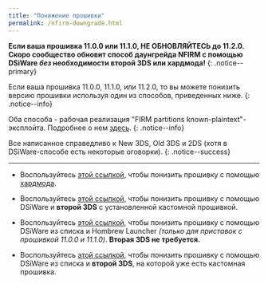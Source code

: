 ```yaml
---
title: "Понижение прошивки"
permalink: /nfirm-downgrade.html
---
```


**Если ваша прошивка 11.0.0 или 11.1.0, НЕ ОБНОВЛЯЙТЕСЬ до 11.2.0. Скоро сообщество обновит способ даунгрейда NFIRM с помощью DSiWare _без_ необходимости второй 3DS или хардмода!**
{: .notice--primary}

Если ваша прошивка 11.0.0, 11.1.0, или 11.2.0, то вы можете понизить версию прошивки используя один из способов, приведенных ниже. 
{: .notice--info}

Оба способа - рабочая реализация "FIRM partitions known-plaintext"-эксплойта. Подробнее о нем [здесь](https://www.3dbrew.org/wiki/3DS_System_Flaws).
{: .notice--info}

Все написанное справедливо к New 3DS, Old 3DS и 2DS (хотя в DSiWare-способе есть некоторые оговорки).
{: .notice--success}

---

+ Воспользуйтесь [этой ссылкой](hardmod-downgrade), чтобы понизить прошивку с помощью [хардмода](https://gbatemp.net/threads/414498/).    

+ Воспользуйтесь [этой ссылкой](dsiware-downgrade-(app-injection-and-second-3ds)), чтобы понизить прошивку с помощью DSiWare и **второй 3DS** с установленной кастомной прошивкой.
+ Воспользуйтесь [этой ссылкой](dsiware-downgrade-(save-injection)), чтобы понизить прошивку с помощью DSiWare из списка и Hombrew Launcher *(только для приставок с прошивкой 11.0.0 и 11.1.0)*. **Вторая 3DS не требуется.**
+ Воспользуйтесь [этой ссылкой](dsiware-downgrade-(save-injection-and-second-3ds)), чтобы понизить прошивку с помощью DSiWare из списка и **второй 3DS**, на которой уже есть кастомная прошивка.

